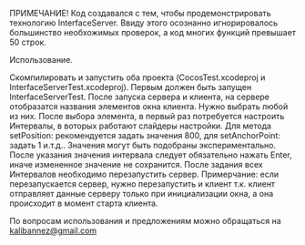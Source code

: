 ПРИМЕЧАНИЕ!
Код создавался с тем, чтобы продемонстрировать технологию InterfaceServer.
Ввиду этого осознанно игнорировалось большинство необхожимых проверок, а код многих функций
превышает 50 строк. 


Использование.

Скомпилировать и запустить оба проекта (CocosTest.xcodeproj и InterfaceServerTest.xcodeproj). 
Первым должен быть запущен InterfaceServerTest.
После запуска сервера и клиента, на сервере отобразатся названия элементов окна клиента. Нужно выбрать любой из них.
После выбора элемента, в первый раз потребуется настроить Интервалы, в воторых работают слайдеры настройки.
Для метода setPosition: рекомендуется задать значения 800, для setAnchorPoint: задать 1 и.т.д.. 
Значения могут быть подобраны экспериментально. После указания значения интервала следует обязательно нажать Enter, 
иначе измененное значение не сохранится. После задания всех Интервалов необходимо перезапустить сервер.
Примерчание: если перезапускается сервер, нужно перезапустить и клиент т.к. клиент отправляет данные серверу только при
инициализации окна, а она происходит в момент старта клиента.

По вопросам использования и предложениям можно обращаться на kalibannez@gmail.com
